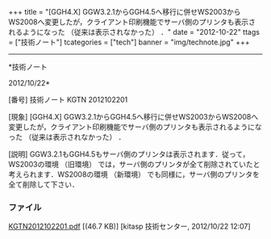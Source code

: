 ﻿+++
title = "[GGH4.X] GGW3.2.1からGGH4.5へ移行に併せWS2003からWS2008へ変更したが，クライアント印刷機能でサーバ側のプリンタも表示されるようになった （従来は表示されなかった） ．"
date = "2012-10-22"
ttags = ["技術ノート"]
tcategories = ["tech"]
banner = "img/technote.jpg"
+++

-----------------------------------------------------------------------------------------------------------------------------

*技術ノート

2012/10/22*


[番号]
技術ノート KGTN 2012102201

[現象]
[GGH4.X]
GGW3.2.1からGGH4.5へ移行に併せWS2003からWS2008へ変更したが，クライアント印刷機能でサーバ側のプリンタも表示されるようになった
（従来は表示されなかった） ．

[説明]
GGW3.2.1もGGH4.5もサーバ側のプリンタは表示されます．従って，WS2003の環境
（旧環境）
では，サーバ側のプリンタが全て削除されていたと考えられます．WS2008の環境
（新環境） でも同様に，サーバ側のプリンタを全て削除して下さい．


### ファイル

 
 


[KGTN2012102201.pdf](http://techreport.kitasp.net/attachments/download/1046/KGTN2012102201.pdf)
 [(46.7 KB)] [kitasp 技術センター, 2012/10/22
12:07]


 


 

